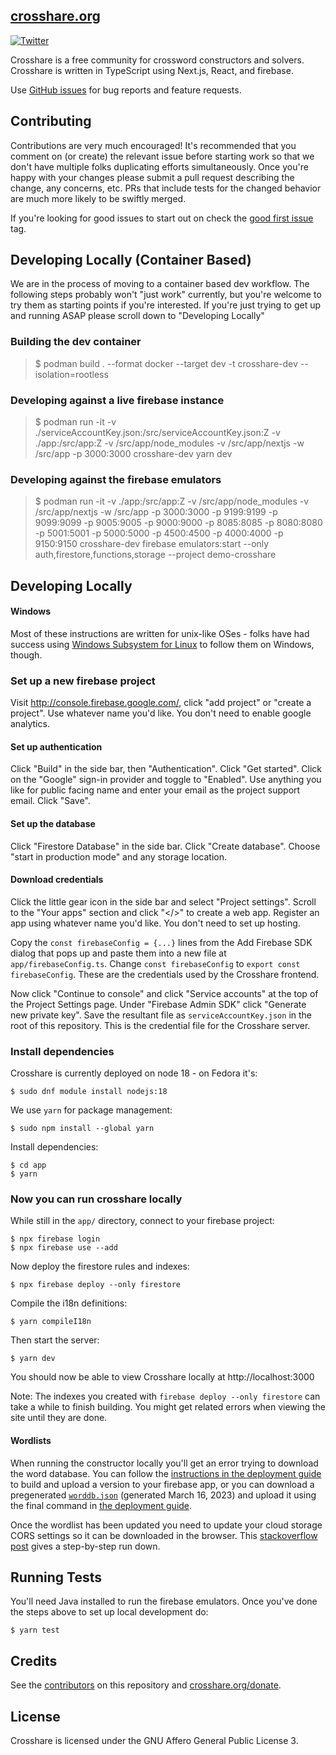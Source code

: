 ## [crosshare.org](https://crosshare.org)

[![Twitter](https://img.shields.io/twitter/follow/crosshareapp?style=social)](https://twitter.com/crosshareapp)

Crosshare is a free community for crossword constructors and solvers. Crosshare is written in TypeScript using Next.js, React, and firebase.

Use [GitHub issues](https://github.com/crosshare-org/crosshare/issues) for bug reports and feature requests.

## Contributing

Contributions are very much encouraged! It's recommended that you comment on (or create) the relevant issue before starting work so that we don't have multiple folks duplicating efforts simultaneously. Once you're happy with your changes please submit a pull request describing the change, any concerns, etc. PRs that include tests for the changed behavior are much more likely to be swiftly merged.

If you're looking for good issues to start out on check the [good first issue](https://github.com/crosshare-org/crosshare/issues?q=is%3Aissue+is%3Aopen+label%3A"good+first+issue") tag.

## Developing Locally (Container Based)

We are in the process of moving to a container based dev workflow. The following steps probably won't "just work" currently, but you're welcome to try them as starting points if you're interested. If you're just trying to get up and running ASAP please scroll down to "Developing Locally"

### Building the dev container

> $ podman build . --format docker --target dev -t crosshare-dev --isolation=rootless

### Developing against a live firebase instance

> $ podman run -it -v ./serviceAccountKey.json:/src/serviceAccountKey.json:Z -v ./app:/src/app:Z -v /src/app/node_modules -v /src/app/nextjs -w /src/app -p 3000:3000 crosshare-dev yarn dev

### Developing against the firebase emulators

> $ podman run -it -v ./app:/src/app:Z -v /src/app/node_modules -v /src/app/nextjs -w /src/app -p 3000:3000 -p 9199:9199 -p 9099:9099 -p 9005:9005 -p 9000:9000 -p 8085:8085 -p 8080:8080 -p 5001:5001 -p 5000:5000 -p 4500:4500 -p 4000:4000 -p 9150:9150 crosshare-dev firebase emulators:start --only auth,firestore,functions,storage --project demo-crosshare

## Developing Locally

#### Windows

Most of these instructions are written for unix-like OSes - folks have had success using [Windows Subsystem for Linux](https://docs.microsoft.com/en-us/windows/wsl/about) to follow them on Windows, though.

### Set up a new firebase project

Visit http://console.firebase.google.com/, click "add project" or "create a project". Use whatever name you'd like. You don't need to enable google analytics.

#### Set up authentication

Click "Build" in the side bar, then "Authentication". Click "Get started". Click on the "Google" sign-in provider and toggle to "Enabled". Use anything you like for public facing name and enter your email as the project support email. Click "Save".

#### Set up the database

Click "Firestore Database" in the side bar. Click "Create database". Choose "start in production mode" and any storage location.

#### Download credentials

Click the little gear icon in the side bar and select "Project settings". Scroll to the "Your apps" section and click "</>" to create a web app. Register an app using whatever name you'd like. You don't need to set up hosting. 

Copy the `const firebaseConfig = {...}` lines from the Add Firebase SDK dialog that pops up and paste them into a new file at `app/firebaseConfig.ts`. Change `const firebaseConfig` to `export const firebaseConfig`. These are the credentials used by the Crosshare frontend.

Now click "Continue to console" and click "Service accounts" at the top of the Project Settings page. Under "Firebase Admin SDK" click "Generate new private key". Save the resultant file as `serviceAccountKey.json` in the root of this repository. This is the credential file for the Crosshare server.

### Install dependencies

Crosshare is currently deployed on node 18 - on Fedora it's:

```shell
$ sudo dnf module install nodejs:18
```

We use `yarn` for package management:
```shell
$ sudo npm install --global yarn
```

Install dependencies:
```shell
$ cd app
$ yarn
```

### Now you can run crosshare locally

While still in the `app/` directory, connect to your firebase project:
```shell
$ npx firebase login
$ npx firebase use --add
```

Now deploy the firestore rules and indexes:
```shell
$ npx firebase deploy --only firestore
```

Compile the i18n definitions:
```shell
$ yarn compileI18n
```

Then start the server:
```shell
$ yarn dev
```

You should now be able to view Crosshare locally at http://localhost:3000

Note: The indexes you created with `firebase deploy --only firestore` can take a while to finish building. You might get related errors when viewing the site until they are done.

#### Wordlists

When running the constructor locally you'll get an error trying to download the word database. You can follow the [instructions in the deployment guide](/DEPLOY.md#updating-wordlist--clue-database) to build and upload a version to your firebase app, or you can download a pregenerated [`worddb.json`](https://drive.google.com/file/d/1bIjSwDDmMhX8u_xoyfs5PVxKuBD0ChhQ/view?usp=share_link) (generated March 16, 2023) and upload it using the final command in [the deployment guide](/DEPLOY.md#updating-wordlist--clue-database).

Once the wordlist has been updated you need to update your cloud storage CORS settings so it can be downloaded in the browser. This [stackoverflow post](https://stackoverflow.com/a/58613527) gives a step-by-step run down.

## Running Tests

You'll need Java installed to run the firebase emulators. Once you've done the steps above to set up local development do:

```shell
$ yarn test
```

## Credits

See the [contributors](https://github.com/crosshare-org/crosshare/graphs/contributors) on this repository and [crosshare.org/donate](https://crosshare.org/donate).

## License

Crosshare is licensed under the GNU Affero General Public License 3.
